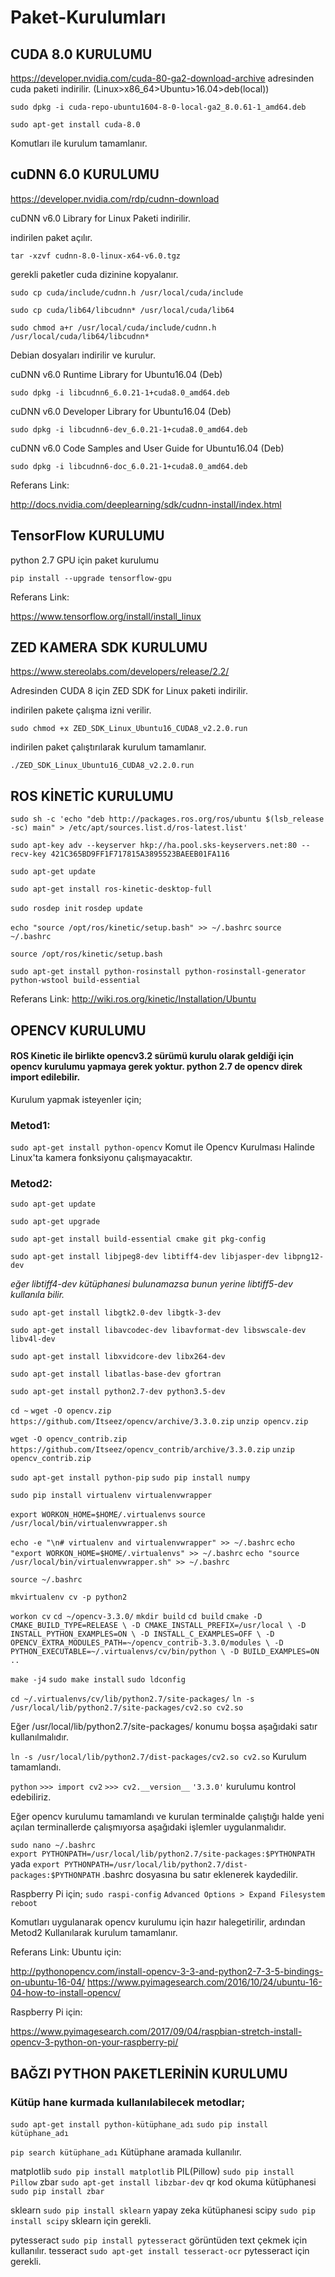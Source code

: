 # Paket-Kurulumları

## CUDA 8.0 KURULUMU

https://developer.nvidia.com/cuda-80-ga2-download-archive
adresinden cuda paketi indirilir. (Linux>x86_64>Ubuntu>16.04>deb(local))

`sudo dpkg -i cuda-repo-ubuntu1604-8-0-local-ga2_8.0.61-1_amd64.deb`

`sudo apt-get install cuda-8.0`

Komutları ile kurulum tamamlanır.

## cuDNN 6.0 KURULUMU

https://developer.nvidia.com/rdp/cudnn-download

cuDNN v6.0 Library for Linux	Paketi indirilir.

indirilen paket açılır.

`tar -xzvf cudnn-8.0-linux-x64-v6.0.tgz`

gerekli paketler cuda dizinine kopyalanır.


`sudo cp cuda/include/cudnn.h /usr/local/cuda/include` 

`sudo cp cuda/lib64/libcudnn* /usr/local/cuda/lib64` 

`sudo chmod a+r /usr/local/cuda/include/cudnn.h /usr/local/cuda/lib64/libcudnn*`

Debian dosyaları indirilir ve kurulur.

cuDNN v6.0 Runtime Library for Ubuntu16.04 (Deb)

`sudo dpkg -i libcudnn6_6.0.21-1+cuda8.0_amd64.deb`

cuDNN v6.0 Developer Library for Ubuntu16.04 (Deb)

`sudo dpkg -i libcudnn6-dev_6.0.21-1+cuda8.0_amd64.deb`

cuDNN v6.0 Code Samples and User Guide for Ubuntu16.04 (Deb)

`sudo dpkg -i libcudnn6-doc_6.0.21-1+cuda8.0_amd64.deb`


Referans Link:

http://docs.nvidia.com/deeplearning/sdk/cudnn-install/index.html

## TensorFlow KURULUMU

python 2.7 GPU için paket kurulumu

`pip install --upgrade tensorflow-gpu` 

Referans Link:

https://www.tensorflow.org/install/install_linux

## ZED KAMERA SDK KURULUMU

https://www.stereolabs.com/developers/release/2.2/

Adresinden CUDA 8 için ZED SDK for Linux paketi indirilir.

indirilen pakete çalışma izni verilir.

`sudo chmod +x ZED_SDK_Linux_Ubuntu16_CUDA8_v2.2.0.run`

indirilen paket çalıştırılarak kurulum tamamlanır.

`./ZED_SDK_Linux_Ubuntu16_CUDA8_v2.2.0.run`

## ROS KİNETİC KURULUMU

`sudo sh -c 'echo "deb http://packages.ros.org/ros/ubuntu $(lsb_release -sc) main" > /etc/apt/sources.list.d/ros-latest.list'`

`sudo apt-key adv --keyserver hkp://ha.pool.sks-keyservers.net:80 --recv-key 421C365BD9FF1F717815A3895523BAEEB01FA116`

`sudo apt-get update`

`sudo apt-get install ros-kinetic-desktop-full`

`sudo rosdep init`
`rosdep update`

`echo "source /opt/ros/kinetic/setup.bash" >> ~/.bashrc`
`source ~/.bashrc`

`source /opt/ros/kinetic/setup.bash`

`sudo apt-get install python-rosinstall python-rosinstall-generator python-wstool build-essential`

Referans Link:
http://wiki.ros.org/kinetic/Installation/Ubuntu

## OPENCV KURULUMU

#### ROS Kinetic ile birlikte opencv3.2 sürümü kurulu olarak geldiği için opencv kurulumu yapmaya gerek yoktur. python 2.7 de opencv direk import edilebilir.

Kurulum yapmak isteyenler için;

### Metod1:
`sudo apt-get install python-opencv`
Komut ile Opencv Kurulması Halinde Linux'ta kamera fonksiyonu çalışmayacaktır.

### Metod2:
`sudo apt-get update`

`sudo apt-get upgrade`

`sudo apt-get install build-essential cmake git pkg-config`

`sudo apt-get install libjpeg8-dev libtiff4-dev libjasper-dev libpng12-dev`	

*eğer libtiff4-dev kütüphanesi bulunamazsa bunun yerine libtiff5-dev kullanıla bilir.*

`sudo apt-get install libgtk2.0-dev libgtk-3-dev`

`sudo apt-get install libavcodec-dev libavformat-dev libswscale-dev libv4l-dev`

`sudo apt-get install libxvidcore-dev libx264-dev`


`sudo apt-get install libatlas-base-dev gfortran`

`sudo apt-get install python2.7-dev python3.5-dev`

`cd ~`
`wget -O opencv.zip https://github.com/Itseez/opencv/archive/3.3.0.zip`
`unzip opencv.zip`

`wget -O opencv_contrib.zip https://github.com/Itseez/opencv_contrib/archive/3.3.0.zip`
`unzip opencv_contrib.zip`

`sudo apt-get install python-pip`
`sudo pip install numpy`

`sudo pip install virtualenv virtualenvwrapper`

`export WORKON_HOME=$HOME/.virtualenvs`
`source /usr/local/bin/virtualenvwrapper.sh`

`echo -e "\n# virtualenv and virtualenvwrapper" >> ~/.bashrc`
`echo "export WORKON_HOME=$HOME/.virtualenvs" >> ~/.bashrc`
`echo "source /usr/local/bin/virtualenvwrapper.sh" >> ~/.bashrc`

`source ~/.bashrc`

`mkvirtualenv cv -p python2`

`workon cv`
`cd ~/opencv-3.3.0/`
`mkdir build`
`cd build`
`cmake -D CMAKE_BUILD_TYPE=RELEASE \
-D CMAKE_INSTALL_PREFIX=/usr/local \
-D INSTALL_PYTHON_EXAMPLES=ON \
-D INSTALL_C_EXAMPLES=OFF \
-D OPENCV_EXTRA_MODULES_PATH=~/opencv_contrib-3.3.0/modules \
-D PYTHON_EXECUTABLE=~/.virtualenvs/cv/bin/python \
-D BUILD_EXAMPLES=ON ..`

`make -j4`
`sudo make install`
`sudo ldconfig`

`cd ~/.virtualenvs/cv/lib/python2.7/site-packages/`
`ln -s /usr/local/lib/python2.7/site-packages/cv2.so cv2.so`

Eğer /usr/local/lib/python2.7/site-packages/ konumu boşsa aşağıdaki satır kullanılmalıdır.

`ln -s /usr/local/lib/python2.7/dist-packages/cv2.so cv2.so`
Kurulum tamamlandı.

`python`
`>>> import cv2`
`>>> cv2.__version__`
`'3.3.0'`
kurulumu kontrol edebiliriz.

Eğer opencv kurulumu tamamlandı ve kurulan terminalde çalıştığı halde 
yeni açılan terminallerde çalışmıyorsa aşağıdaki işlemler uygulanmalıdır.

`sudo nano ~/.bashrc`		
`export PYTHONPATH=/usr/local/lib/python2.7/site-packages:$PYTHONPATH` yada
`export PYTHONPATH=/usr/local/lib/python2.7/dist-packages:$PYTHONPATH` .bashrc dosyasına bu satır eklenerek kaydedilir.

Raspberry Pi için;
`sudo raspi-config`
`Advanced Options > Expand Filesystem`
`reboot`

Komutları uygulanarak opencv kurulumu için hazır halegetirilir, ardından Metod2 Kullanılarak kurulum tamamlanır.

Referans Link:
Ubuntu için:

http://pythonopencv.com/install-opencv-3-3-and-python2-7-3-5-bindings-on-ubuntu-16-04/
https://www.pyimagesearch.com/2016/10/24/ubuntu-16-04-how-to-install-opencv/

Raspberry Pi için:

https://www.pyimagesearch.com/2017/09/04/raspbian-stretch-install-opencv-3-python-on-your-raspberry-pi/

## BAĞZI PYTHON PAKETLERİNİN KURULUMU

### Kütüp hane kurmada kullanılabilecek metodlar;

`sudo apt-get install python-kütüphane_adı`
`sudo pip install kütüphane_adı`

`pip search kütüphane_adı` 	Kütüphane aramada kullanılır.


matplotlib	`sudo pip install matplotlib`
PIL(Pillow)	`sudo pip install Pillow`
zbar		`sudo apt-get install libzbar-dev` 	qr kod okuma kütüphanesi		
		`sudo pip install zbar`

sklearn 	`sudo pip install sklearn`	yapay zeka kütüphanesi
scipy		`sudo pip install scipy`		sklearn için gerekli.

pytesseract	`sudo pip install pytesseract`			görüntüden text çekmek için kullanılır.
tesseract	`sudo apt-get install tesseract-ocr`		pytesseract için gerekli.





